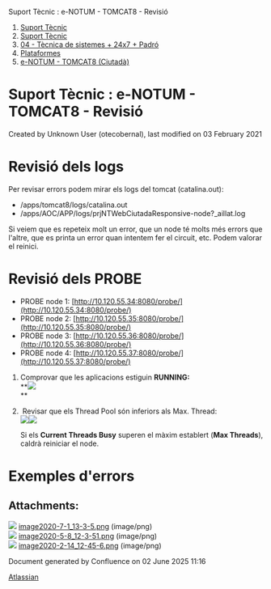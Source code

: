 Suport Tècnic : e-NOTUM - TOMCAT8 - Revisió  

1.  [Suport Tècnic](index.md)
2.  [Suport Tècnic](13893782.md)
3.  [04 - Tècnica de sistemes + 24x7 + Padró](26313202.md)
4.  [Plataformes](Plataformes_41520520.md)
5.  [e-NOTUM - TOMCAT8 (Ciutadà)](41520731.md)

Suport Tècnic : e-NOTUM - TOMCAT8 - Revisió
===========================================

Created by Unknown User (otecobernal), last modified on 03 February 2021

Revisió dels logs
=================

Per revisar errors podem mirar els logs del tomcat (catalina.out):

*   /apps/tomcat8/logs/catalina.out
*   /apps/AOC/APP/logs/prjNTWebCiutadaResponsive-node?\_aillat.log

Si veiem que es repeteix molt un error, que un node té molts més errors que l'altre, que es printa un error quan intentem fer el circuit, etc. Podem valorar el reinici.

  

Revisió dels PROBE
==================

*   PROBE node 1: [http://10.120.55.34:8080/probe/](http://10.120.55.34:8080/probe/)
*   PROBE node 2: [http://10.120.55.35:8080/probe/](http://10.120.55.35:8080/probe/)
*   PROBE node 3: [http://10.120.55.36:8080/probe/](http://10.120.55.36:8080/probe/)
*   PROBE node 4: [http://10.120.55.37:8080/probe/](http://10.120.55.37:8080/probe/)

1.  Comprovar que les aplicacions estiguin **RUNNING:**  
    **![](attachments/41520735/41520741.png)  
    **  
    
2.   Revisar que els Thread Pool són inferiors als Max. Thread:  
    ![](attachments/41520735/41520742.png)![](attachments/41520735/41520743.png)  
      
    Si els **Current Threads Busy** superen el màxim establert (**Max Threads**), caldrà reiniciar el node.  
      
    

  

Exemples d'errors
=================

  

Attachments:
------------

![](images/icons/bullet_blue.gif) [image2020-7-1\_13-3-5.png](attachments/41520735/41520741.png) (image/png)  
![](images/icons/bullet_blue.gif) [image2020-5-8\_12-3-51.png](attachments/41520735/41520742.png) (image/png)  
![](images/icons/bullet_blue.gif) [image2020-2-14\_12-45-6.png](attachments/41520735/41520743.png) (image/png)  

Document generated by Confluence on 02 June 2025 11:16

[Atlassian](http://www.atlassian.com/)